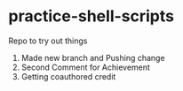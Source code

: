 # practice-shell-scripts

Repo to try out things
1) Made new branch and Pushing change
2) Second Comment for Achievement
3) Getting coauthored credit